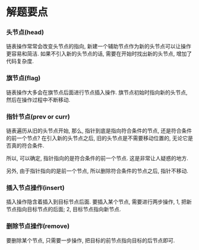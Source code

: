# 解题要点

### 头节点(head)

链表操作常常会改变头节点的指向, 新建一个辅助节点作为新的头节点可以让操作更容易和简洁. 如果不引入新的头节点的话, 需要在开始时找出新的头节点, 增加了代码复杂度.

### 旗节点(flag)

链表操作大多会在旗节点后面进行节点插入操作. 旗节点初始时指向新的头节点, 然后在操作过程中不断移动.

### 指针节点(prev or curr)

链表遍历从旧的头节点开始, 那么, 指针到底是指向符合条件的节点, 还是符合条件的前一个节点? 在引入新的头节点之后, 旧的头节点是不需要移动位置的, 无论它是否真的符合条件.

所以, 可以确定, 指针指向的是符合条件的前一个节点. 这是非常让人疑惑的地方.

另外, 由于指针指向的是前一个节点, 所以删除符合条件的节点之后, 指针不移动.

### 插入节点操作(insert)

插入操作隐含着插入到目标节点后面. 要插入某个节点, 需要进行两步操作, 1, 把新节点指向目标节点的后面; 2, 目标节点指向新节点.

### 删除节点操作(remove)

要删除某个节点, 只需要一步操作, 把目标的前节点指向目标的后节点即可.
